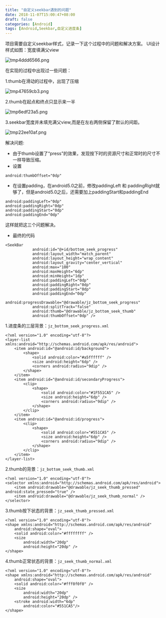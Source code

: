 ```yaml
---
title: "自定义seekbar遇到的问题"
date: 2018-11-07T15:00:47+08:00
draft: false
categories: [Android]
tags: [Android,Seekbar,自定义进度条]
---
```


项目需要自定义seekbar样式，记录一下这个过程中的问题和解决方案。
UI设计样式如图：宽度填满父view

![tmp4ddd6566.png](https://upload-images.jianshu.io/upload_images/6174818-fd13ec969ae73a52.png?imageMogr2/auto-orient/strip%7CimageView2/2/w/1240)

在实现的过程中出现过一些问题：

1.thumb在滑动的过程中，出现了压缩

![tmp47659cb3.png](https://upload-images.jianshu.io/upload_images/6174818-fb2552f76dddf0a5.png?imageMogr2/auto-orient/strip%7CimageView2/2/w/1240)

2.thumb在起点和终点只显示来一半

![tmp6edf23a5.png](https://upload-images.jianshu.io/upload_images/6174818-8cb323146c1c3cd0.png?imageMogr2/auto-orient/strip%7CimageView2/2/w/1240)

3.seekbar宽度并未填充满父view,而是在左右两侧保留了默认的间距。

![tmp22ee10af.png](https://upload-images.jianshu.io/upload_images/6174818-25d62127527b6c67.png?imageMogr2/auto-orient/strip%7CimageView2/2/w/1240)


解决问题:
*  由于thumb设置了“press”的效果，发现按下时的资源尺寸和正常时的尺寸不一样导致压缩。
* 设置 

```
android:thumbOffset="0dp"
```
* 在设置padding，在android5.0之前，修改paddingLeft 和 paddingRight就够了，但是android5.0之后，还需要加上paddingStart和paddingEnd

``` shell
android:paddingLeft="0dp"
android:paddingRight="0dp"
android:paddingStart="0dp"
android:paddingEnd="0dp"
```
这样就把这三个问题解决。

* 最终的代码

``` shell
<SeekBar
            android:id="@+id/bottom_seek_progress"
            android:layout_width="match_parent"
            android:layout_height="wrap_content"
            android:layout_gravity="center_vertical"
            android:max="100"
            android:maxHeight="6dp"
            android:minHeight="1dp"
            android:paddingLeft="0dp"
            android:paddingRight="0dp"
            android:paddingStart="0dp"
            android:paddingEnd="0dp"
            android:progressDrawable="@drawable/jz_bottom_seek_progress"
            android:splitTrack="false"
            android:thumb="@drawable/jz_bottom_seek_thumb"
            android:thumbOffset="0dp" />
```
1.进度条的三层背景：`jz_bottom_seek_progress.xml`

```shell 
<?xml version="1.0" encoding="utf-8"?>
<layer-list xmlns:android="http://schemas.android.com/apk/res/android">
    <item android:id="@android:id/background">
        <shape>
            <solid android:color="#a5ffffff" />
            <size android:height="6dp" />
            <corners android:radius="9dip" />
        </shape>
    </item>
    <item android:id="@android:id/secondaryProgress">
        <clip>
            <shape>
                <solid android:color="#1F551CA5" />
                <size android:height="6dp" />
                <corners android:radius="9dip" />
            </shape>
        </clip>
    </item>
    <item android:id="@android:id/progress">
        <clip>
            <shape>
                <solid android:color="#551CA5" />
                <size android:height="6dp" />
                <corners android:radius="9dip" />
            </shape>
        </clip>
    </item>
</layer-list>
```
2.thumb的背景：`jz_bottom_seek_thumb.xml`

``` shell 
<?xml version="1.0" encoding="utf-8"?>
<selector xmlns:android="http://schemas.android.com/apk/res/android">
    <item android:drawable="@drawable/jz_seek_thumb_pressed" android:state_pressed="true" />
    <item android:drawable="@drawable/jz_seek_thumb_normal" />
</selector>
```
3.thumb按下状态的背景：`jz_seek_thumb_pressed.xml`

```shell 
<?xml version="1.0" encoding="utf-8"?>
<shape xmlns:android="http://schemas.android.com/apk/res/android"
    android:shape="oval">
    <solid android:color="#ffffffff" />
    <size
        android:width="20dp"
        android:height="20dp" />
</shape>
```
4.thumb正常状态的背景：`jz_seek_thumb_normal.xml`

``` shell
<?xml version="1.0" encoding="utf-8"?>
<shape xmlns:android="http://schemas.android.com/apk/res/android"
    android:shape="oval">
    <solid android:color="#fff0f0f0" />
    <size
        android:width="20dp"
        android:height="20dp" />
    <stroke android:width="6dp"
        android:color="#551CA5"/>
</shape>
```

